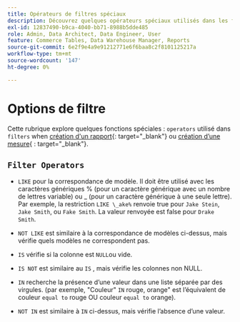 ```yaml
---
title: Opérateurs de filtres spéciaux
description: Découvrez quelques opérateurs spéciaux utilisés dans les filtres lors de la création d’un rapport ou d’une mesure.
exl-id: 12837490-b9ca-4040-bb71-8988b5dde485
role: Admin, Data Architect, Data Engineer, User
feature: Commerce Tables, Data Warehouse Manager, Reports
source-git-commit: 6e2f9e4a9e91212771e6f6baa8c2f8101125217a
workflow-type: tm+mt
source-wordcount: '147'
ht-degree: 0%

---
```


# Options de filtre

Cette rubrique explore quelques fonctions spéciales : `operators` utilisé dans `filters` when [création d&#39;un rapport](../../tutorials/using-visual-report-builder.md){: target=&quot;_blank&quot;} ou [création d’une mesure](../../data-user/reports/ess-manage-data-metrics.md){ : target=&quot;_blank&quot;}.

## `Filter Operators`

* `LIKE` pour la correspondance de modèle. Il doit être utilisé avec les caractères génériques % (pour un caractère générique avec un nombre de lettres variable) ou _ (pour un caractère générique à une seule lettre).  Par exemple, la restriction `LIKE \_ake%` renvoie true pour `Jake Stein`, `Jake Smith`, ou `Fake Smith`.  La valeur renvoyée est false pour `Drake Smith`.

* `NOT LIKE` est similaire à la correspondance de modèles ci-dessus, mais vérifie quels modèles ne correspondent pas.

* `IS` vérifie si la colonne est `NULL`ou vide.

* `IS NOT` est similaire au `IS` , mais vérifie les colonnes non NULL.

* `IN` recherche la présence d’une valeur dans une liste séparée par des virgules. (par exemple, &quot;Couleur&quot; `IN` rouge, orange&quot; est l’équivalent de couleur `equal to` rouge OU couleur `equal to` orange).

* `NOT IN` est similaire à `IN` ci-dessus, mais vérifie l’absence d’une valeur.
